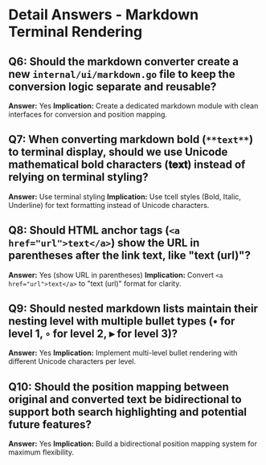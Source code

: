 # Detail Answers - Markdown Terminal Rendering

## Q6: Should the markdown converter create a new `internal/ui/markdown.go` file to keep the conversion logic separate and reusable?
**Answer:** Yes
**Implication:** Create a dedicated markdown module with clean interfaces for conversion and position mapping.

## Q7: When converting markdown bold (`**text**`) to terminal display, should we use Unicode mathematical bold characters (𝐭𝐞𝐱𝐭) instead of relying on terminal styling?
**Answer:** Use terminal styling
**Implication:** Use tcell styles (Bold, Italic, Underline) for text formatting instead of Unicode characters.

## Q8: Should HTML anchor tags (`<a href="url">text</a>`) show the URL in parentheses after the link text, like "text (url)"?
**Answer:** Yes (show URL in parentheses)
**Implication:** Convert `<a href="url">text</a>` to "text (url)" format for clarity.

## Q9: Should nested markdown lists maintain their nesting level with multiple bullet types (• for level 1, ◦ for level 2, ▸ for level 3)?
**Answer:** Yes
**Implication:** Implement multi-level bullet rendering with different Unicode characters per level.

## Q10: Should the position mapping between original and converted text be bidirectional to support both search highlighting and potential future features?
**Answer:** Yes
**Implication:** Build a bidirectional position mapping system for maximum flexibility.